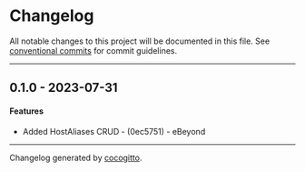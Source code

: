 # Changelog
All notable changes to this project will be documented in this file. See [conventional commits](https://www.conventionalcommits.org/) for commit guidelines.

- - -
## 0.1.0 - 2023-07-31
#### Features
- Added HostAliases CRUD - (0ec5751) - eBeyond

- - -

Changelog generated by [cocogitto](https://github.com/cocogitto/cocogitto).